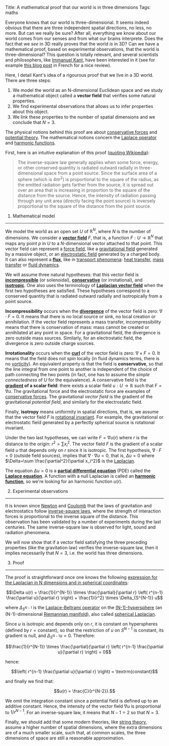 Title: A mathematical proof that our world is in three dimensions
Tags: maths

Everyone knows that our world is three-dimensional. It seems indeed obvious that there are three independent spatial directions, no less, no more. But can we really be sure? After all, everything we know about our world comes from our senses and from what our brains interprete. Does the fact that we _see_ in 3D really proves that the world _is_ in 3D? Can we have a mathematical proof, based on experimental observations, that the world is three-dimensional? This question is totally relevant, and several scientists and philosophers, like [Immanuel Kant](http://en.wikipedia.org/wiki/Immanuel_Kant), have been interested in it (see for example [this blog post](http://webinet.cafe-sciences.org/articles/dans-combien-de-dimensions-vivons-nous/) in French for a nice review).

<!-- PELICAN_END_SUMMARY -->

Here, I detail Kant's idea of a rigourous proof that we live in a 3D world. There are three steps:

1. We model the world as an N-dimensional Euclidean space and we study a mathematical object called a **vector field** that verifies some natural properties.
2. We find experimental observations that allows us to infer properties about this object.
3. We link these properties to the number of spatial dimensions and we conclude that $N=3$.

The physical notions behind this proof are about [conservative forces](http://en.wikipedia.org/wiki/Conservative_force) and [potential theory](http://en.wikipedia.org/wiki/Potential_theory). The mathematical notions concern the [Laplace operator](http://en.wikipedia.org/wiki/Laplace_operator) and [harmonic functions](http://en.wikipedia.org/wiki/Harmonic_function).

First, here is an intuitive explanation of this proof ([quoting Wikipedia](http://en.wikipedia.org/wiki/Inverse-square_law#Justification)):

> The inverse-square law generally applies when some force, energy, or other conserved quantity is radiated outward radially in three-dimensional space from a point source. Since the surface area of a sphere (which is $4\pi r^2$) is proportional to the square of the radius, as the emitted radiation gets farther from the source, it is spread out over an area that is increasing in proportion to the square of the distance from the source. Hence, the intensity of radiation passing through any unit area (directly facing the point source) is inversely proportional to the square of the distance from the point source.

1. Mathematical model
---------------------
We model the world as an open set $U$ of $\mathbb R^N$, where $N$ is the number of dimensions. We consider a [**vector field**](http://en.wikipedia.org/wiki/Vector_field) $F$, that is, a function $F: U \longrightarrow \mathbb R^N$ that maps any point $p$ in $U$ to a $N$-dimensional vector attached to that point. This vector field can represent a [force field](http://en.wikipedia.org/wiki/Force_field_(physics)), like a [gravitational field](http://en.wikipedia.org/wiki/Gravitational_field) generated by a massive object, or an [electrostatic field](http://en.wikipedia.org/wiki/Electric_field) generated by a charged body. It can also represent a [**flux**](http://en.wikipedia.org/wiki/Flux), like in [transport phenomena](http://en.wikipedia.org/wiki/Transport_phenomena): [heat transfer](http://en.wikipedia.org/wiki/Heat_transfer), [mass transfer](http://en.wikipedia.org/wiki/Mass_transfer) or [fluid dynamics](http://en.wikipedia.org/wiki/Fluid_dynamics).

We will assume three natural hypotheses: that this vector field is [**incompressible**](http://en.wikipedia.org/wiki/Solenoidal_vector_field) (or solenoidal), [**conservative**](http://en.wikipedia.org/wiki/Conservative_vector_field) (or irrotational), and [**isotropic**](http://en.wikipedia.org/wiki/Isotropy). One also uses the terminology of [**Laplacian vector field**](http://en.wikipedia.org/wiki/Laplacian_field) when the first two hypotheses are satisfied. These hypotheses correspond to a conserved quantity that is radiated outward radially and isotropically from a point source.

**Incompressibility** occurs when the [**divergence**](http://en.wikipedia.org/wiki/Divergence) of the vector field is zero: $\nabla \cdot F=0$. It means that there is no local source or sink, no local creation or annihilation. If the vector field represents a mass transfer, incompressibility means that there is conservation of mass: mass cannot be created or annihilated at any point in space. For a gravitational field, the divergence is zero outside mass sources. Similarly, for an electrostatic field, the divergence is zero outside charge sources.

**Irrotationality** occurs when the [**curl**](http://en.wikipedia.org/wiki/Curl_(mathematics)) of the vector field is zero: $\nabla \times F=0$. It means that the field does not _spin_ locally (in fluid dynamics terms, there is no [vorticity](http://en.wikipedia.org/wiki/Vorticity)). An equivalent property is that the field is **conservative**, so that the line integral from one point to another is independent of the choice of path connecting the two points (in fact, one has to assume the _simple connectedness_ of $U$ for the equivalence). A conservative field is the **[gradient](http://en.wikipedia.org/wiki/Gradient) of a scalar field**: there exists a scalar field $u : U \longrightarrow \mathbb R$ such that $F = \nabla u$. The gravitational force and the electrostatic force are examples of [conservative forces](http://en.wikipedia.org/wiki/Conservative_force). The gravitational _vector field_ is the gradient of the gravitational _potential field_, and similarly for the electrostatic field.

Finally, **isotropy** means uniformity in spatial directions, that is, we assume that the vector field $F$ is [rotational invariant](http://en.wikipedia.org/wiki/Rotational_invariance). For example, the gravitational or electrostatic field generated by a perfectly spherical source is rotational invariant.

Under the two last hypotheses, we can write $F=\nabla u(r)$ where $r$ is the distance to the origin: $r^2 = \sum x_i^2$. The vector field $F$ is the gradient of a scalar field $u$ that depends only on $r$ since it is isotropic. The first hypothesis, $\nabla \cdot F=0$ (outside field sources), implies that $\nabla \cdot \nabla u=0$, that is, $\Delta u=0$ where $\Delta=\sum \frac{\partial^2}{\partial x_i^2}$ is the [Laplacian](http://en.wikipedia.org/wiki/Laplace_operator).

The equation $\Delta u=0$ is a [**partial differential equation**](http://en.wikipedia.org/wiki/Partial_differential_equation) (PDE) called the [**Laplace equation**](http://en.wikipedia.org/wiki/Laplace%27s_equation). A function with a null Laplacian is called an [**harmonic function**](http://en.wikipedia.org/wiki/Harmonic_function), so we're looking for an harmonic function $u(r)$. 


2. Experimental observations
----------------------------
It is known since [Newton](http://en.wikipedia.org/wiki/Newton's_law_of_universal_gravitation) and [Coulomb](http://en.wikipedia.org/wiki/Coulomb's_law) that the laws of gravitation and electrostatics follow [inverse-square laws](http://en.wikipedia.org/wiki/Inverse-square_law), where the strength of interaction forces is proportional to the inverse square of the distance. This observation has been validated by a number of experiments during the last centuries. The same inverse-square law is observed for light, sound and radiation phenomena.

We will now show that if a vector field satisfying the three preceding properties (like the gravitation law) verifies the inverse-square law, then it implies necessarily that $N=3$, i.e. the world has three dimensions.

3. Proof
--------
The proof is straightforward once one knows the following [expression for the Laplacian in N dimensions and in spherical coordinates](http://en.wikipedia.org/wiki/Laplace_operator#N_dimensions):

$$\Delta u(r) = \frac{1}{r^{N-1}} \times \frac{\partial}{\partial r} \left( r^{n-1} \frac{\partial u}{\partial r} \right) + \frac{1}{r^2} \times \Delta_{S^{N-1}} u$$

where $\Delta_{S^{N-1}}$ is the [Laplace-Beltrami operator](http://en.wikipedia.org/wiki/Laplace%E2%80%93Beltrami_operator) on the [(N-1)-hypersphere](http://en.wikipedia.org/wiki/N_sphere) (an (N-1)-dimensional [Riemannian manifold](http://en.wikipedia.org/wiki/Riemannian_manifold)), also called [spherical Laplacian](http://en.wikipedia.org/wiki/Laplace%E2%80%93Beltrami_operator#Examples).

Since $u$ is isotropic and depends only on $r$, it is constant on hyperspheres (defined by $r=\textrm{constant}$), so that the restriction of $u$ on $S^{N-1}$ is constant, its gradient is null, and $\Delta_{S^{N-1}} u=0$. Therefore:

$$\frac{1}{r^{N-1}} \times \frac{\partial}{\partial r} \left( r^{n-1} \frac{\partial u}{\partial r} \right) = 0$$

hence:

$$\left( r^{n-1} \frac{\partial u}{\partial r} \right) = \textrm{constant}$$

and finally we find that:

$$u(r) = \frac{C}{r^{N-2}}.$$

We omit the integration constant since a potential field is defined up to an additive constant. Hence, the intensity of the vector field $\nabla u$ is proportional to $1/r^{N-1}$. For an inverse-square law, it means that $N-1=2$ so that $N=3$.

Finally, we should add that some modern theories, like [string theory](http://en.wikipedia.org/wiki/String_theory), assume a higher number of spatial dimensions, where the extra dimensions are of a much smaller scale, such that, at common scales, the three dimensions of space are still a reasonable approximation.

